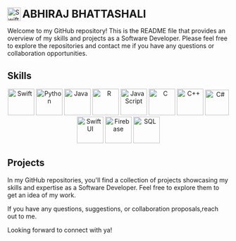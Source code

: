 # <p align="left">
<p align="LEFT">
  <img src="https://img.icons8.com/color/96/000000/swift.png" alt="Swift" width="30" height="30" align="top" /> <span style="display: inline-block; vertical-align: middle; font-size: 24px"><strong>ABHIRAJ BHATTASHALI</strong></span>
</p>


Welcome to my GitHub repository! This is the README file that provides an overview of my skills and projects as a Software Developer. Please feel free to explore the repositories and contact me if you have any questions or collaboration opportunities.

## Skills

<p align="center">
  <img src="https://img.icons8.com/color/96/000000/swift.png" alt="Swift" width="60" height="60" />
  <img src="https://img.icons8.com/color/96/000000/python.png" alt="Python" width="60" height="60" />
  <img src="https://img.icons8.com/color/96/000000/java-coffee-cup-logo.png" alt="Java" width="60" height="60" />
  <img src="https://upload.wikimedia.org/wikipedia/commons/thumb/1/1b/R_logo.svg/1280px-R_logo.svg.png" alt="R" width="60" height="60" />
  <img src="https://img.icons8.com/color/96/000000/javascript.png" alt="JavaScript" width="60" height="60" />
  <img src="https://img.icons8.com/color/96/000000/c-programming.png" alt="C" width="60" height="60" />
  <img src="https://img.icons8.com/color/96/000000/c-plus-plus-logo.png" alt="C++" width="60" height="60" />
  <img src="https://github.com/abhirajbhattashali/abhirajbhattashali/assets/60516848/ae284c38-a0a8-4ef0-ad00-f6ee41f9d3d2 " alt="C#" width="54" height="58" />
  <img src="https://img.icons8.com/color/96/000000/swiftui.png" alt="SwiftUI" width="60" height="60" />
  <img src="https://img.icons8.com/color/96/000000/firebase.png" alt="Firebase" width="60" height="60" />
  <img src="https://img.icons8.com/color/96/000000/sql.png" alt="SQL" width="60" height="60" />
</p>

## Projects

In my GitHub repositories, you'll find a collection of projects showcasing my skills and expertise as a Software Developer. Feel free to explore them to get an idea of my work.

If you have any questions, suggestions, or collaboration proposals,reach out to me.  

Looking forward to connect with ya!



